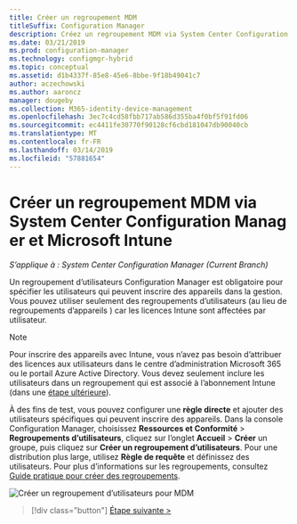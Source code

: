 ```yaml
---
title: Créer un regroupement MDM
titleSuffix: Configuration Manager
description: Créez un regroupement MDM via System Center Configuration Manager.
ms.date: 03/21/2019
ms.prod: configuration-manager
ms.technology: configmgr-hybrid
ms.topic: conceptual
ms.assetid: d1b4337f-85e8-45e6-8bbe-9f18b49041c7
author: aczechowski
ms.author: aaroncz
manager: dougeby
ms.collection: M365-identity-device-management
ms.openlocfilehash: 3ec7c4cd58fbb717ab586d355ba4f0bf5f91fd06
ms.sourcegitcommit: ec4411fe30770f90128cf6cbd181047db90040cb
ms.translationtype: MT
ms.contentlocale: fr-FR
ms.lasthandoff: 03/14/2019
ms.locfileid: "57881654"
---
```

# <a name="create-an-mdm-collection-with-system-center-configuration-manager-and-microsoft-intune"></a>Créer un regroupement MDM via System Center Configuration Manager et Microsoft Intune

*S’applique à : System Center Configuration Manager (Current Branch)*

Un regroupement d’utilisateurs Configuration Manager est obligatoire pour spécifier les utilisateurs qui peuvent inscrire des appareils dans la gestion. Vous pouvez utiliser seulement des regroupements d’utilisateurs (au lieu de regroupements d’appareils ) car les licences Intune sont affectées par utilisateur.

> [!NOTE]
> Pour inscrire des appareils avec Intune, vous n’avez pas besoin d’attribuer des licences aux utilisateurs dans le centre d’administration Microsoft 365 ou le portail Azure Active Directory. Vous devez seulement inclure les utilisateurs dans un regroupement qui est associé à l’abonnement Intune (dans une [étape ultérieure](configure-intune-subscription.md)).

À des fins de test, vous pouvez configurer une **règle directe** et ajouter des utilisateurs spécifiques qui peuvent inscrire des appareils. Dans la console Configuration Manager, choisissez **Ressources et Conformité** > **Regroupements d’utilisateurs**, cliquez sur l’onglet **Accueil** > **Créer** un groupe, puis cliquez sur **Créer un regroupement d’utilisateurs**. Pour une distribution plus large, utilisez **Règle de requête** et définissez des utilisateurs. Pour plus d’informations sur les regroupements, consultez [Guide pratique pour créer des regroupements](https://technet.microsoft.com/library/mt629371.aspx).

![Créer un regroupement d’utilisateurs pour MDM](../media/mdm-create-user-collection.png)

> [!div class="button"]
> [Étape suivante >](confirm-dns.md)
